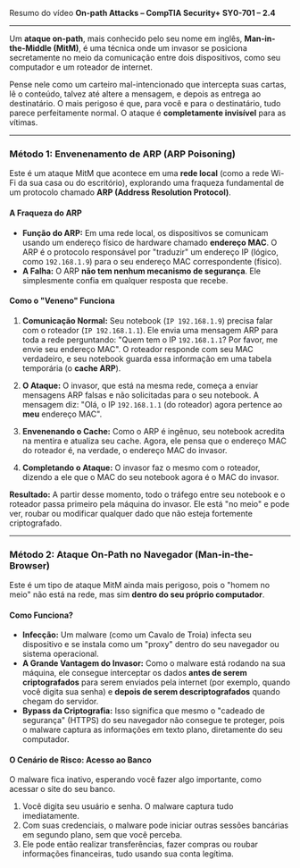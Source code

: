Resumo do vídeo **On-path Attacks – CompTIA Security+ SY0-701 – 2.4**

---

Um **ataque on-path**, mais conhecido pelo seu nome em inglês, **Man-in-the-Middle (MitM)**, é uma técnica onde um invasor se posiciona secretamente no meio da comunicação entre dois dispositivos, como seu computador e um roteador de internet.

Pense nele como um carteiro mal-intencionado que intercepta suas cartas, lê o conteúdo, talvez até altere a mensagem, e depois as entrega ao destinatário. O mais perigoso é que, para você e para o destinatário, tudo parece perfeitamente normal. O ataque é **completamente invisível** para as vítimas.

---

### **Método 1: Envenenamento de ARP (ARP Poisoning)**

Este é um ataque MitM que acontece em uma **rede local** (como a rede Wi-Fi da sua casa ou do escritório), explorando uma fraqueza fundamental de um protocolo chamado **ARP (Address Resolution Protocol)**.

#### **A Fraqueza do ARP**

* **Função do ARP:** Em uma rede local, os dispositivos se comunicam usando um endereço físico de hardware chamado **endereço MAC**. O ARP é o protocolo responsável por "traduzir" um endereço IP (lógico, como `192.168.1.9`) para o seu endereço MAC correspondente (físico).
* **A Falha:** O ARP **não tem nenhum mecanismo de segurança**. Ele simplesmente confia em qualquer resposta que recebe.

#### **Como o "Veneno" Funciona**

1.  **Comunicação Normal:** Seu notebook (`IP 192.168.1.9`) precisa falar com o roteador (`IP 192.168.1.1`). Ele envia uma mensagem ARP para toda a rede perguntando: "Quem tem o IP `192.168.1.1`? Por favor, me envie seu endereço MAC". O roteador responde com seu MAC verdadeiro, e seu notebook guarda essa informação em uma tabela temporária (o **cache ARP**).

2.  **O Ataque:** O invasor, que está na mesma rede, começa a enviar mensagens ARP falsas e não solicitadas para o seu notebook. A mensagem diz: "Olá, o IP `192.168.1.1` (do roteador) agora pertence ao **meu** endereço MAC".

3.  **Envenenando o Cache:** Como o ARP é ingênuo, seu notebook acredita na mentira e atualiza seu cache. Agora, ele pensa que o endereço MAC do roteador é, na verdade, o endereço MAC do invasor.

4.  **Completando o Ataque:** O invasor faz o mesmo com o roteador, dizendo a ele que o MAC do seu notebook agora é o MAC do invasor.

**Resultado:** A partir desse momento, todo o tráfego entre seu notebook e o roteador passa primeiro pela máquina do invasor. Ele está "no meio" e pode ver, roubar ou modificar qualquer dado que não esteja fortemente criptografado.

---

### **Método 2: Ataque On-Path no Navegador (Man-in-the-Browser)**

Este é um tipo de ataque MitM ainda mais perigoso, pois o "homem no meio" não está na rede, mas sim **dentro do seu próprio computador**.

#### **Como Funciona?**

* **Infecção:** Um malware (como um Cavalo de Troia) infecta seu dispositivo e se instala como um "proxy" dentro do seu navegador ou sistema operacional.
* **A Grande Vantagem do Invasor:** Como o malware está rodando na sua máquina, ele consegue interceptar os dados **antes de serem criptografados** para serem enviados pela internet (por exemplo, quando você digita sua senha) e **depois de serem descriptografados** quando chegam do servidor.
* **Bypass da Criptografia:** Isso significa que mesmo o "cadeado de segurança" (HTTPS) do seu navegador não consegue te proteger, pois o malware captura as informações em texto plano, diretamente do seu computador.

#### **O Cenário de Risco: Acesso ao Banco**

O malware fica inativo, esperando você fazer algo importante, como acessar o site do seu banco.
1.  Você digita seu usuário e senha. O malware captura tudo imediatamente.
2.  Com suas credenciais, o malware pode iniciar outras sessões bancárias em segundo plano, sem que você perceba.
3.  Ele pode então realizar transferências, fazer compras ou roubar informações financeiras, tudo usando sua conta legítima.